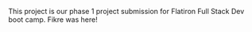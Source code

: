 This project is our phase 1 project submission for Flatiron Full Stack Dev boot camp.
Fikre was here!
